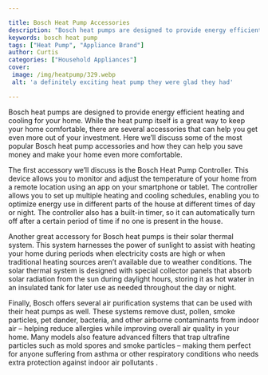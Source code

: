 ```yaml
---

title: Bosch Heat Pump Accessories
description: "Bosch heat pumps are designed to provide energy efficient heating and cooling for your home. While the heat pump itself is a great...scroll on and keep learning"
keywords: bosch heat pump
tags: ["Heat Pump", "Appliance Brand"]
author: Curtis
categories: ["Household Appliances"]
cover: 
 image: /img/heatpump/329.webp
 alt: 'a definitely exciting heat pump they were glad they had'

---
```


Bosch heat pumps are designed to provide energy efficient heating and cooling for your home. While the heat pump itself is a great way to keep your home comfortable, there are several accessories that can help you get even more out of your investment. Here we’ll discuss some of the most popular Bosch heat pump accessories and how they can help you save money and make your home even more comfortable.

The first accessory we’ll discuss is the Bosch Heat Pump Controller. This device allows you to monitor and adjust the temperature of your home from a remote location using an app on your smartphone or tablet. The controller allows you to set up multiple heating and cooling schedules, enabling you to optimize energy use in different parts of the house at different times of day or night. The controller also has a built-in timer, so it can automatically turn off after a certain period of time if no one is present in the house. 

Another great accessory for Bosch heat pumps is their solar thermal system. This system harnesses the power of sunlight to assist with heating your home during periods when electricity costs are high or when traditional heating sources aren’t available due to weather conditions. The solar thermal system is designed with special collector panels that absorb solar radiation from the sun during daylight hours, storing it as hot water in an insulated tank for later use as needed throughout the day or night. 

Finally, Bosch offers several air purification systems that can be used with their heat pumps as well. These systems remove dust, pollen, smoke particles, pet dander, bacteria, and other airborne contaminants from indoor air – helping reduce allergies while improving overall air quality in your home. Many models also feature advanced filters that trap ultrafine particles such as mold spores and smoke particles – making them perfect for anyone suffering from asthma or other respiratory conditions who needs extra protection against indoor air pollutants .
